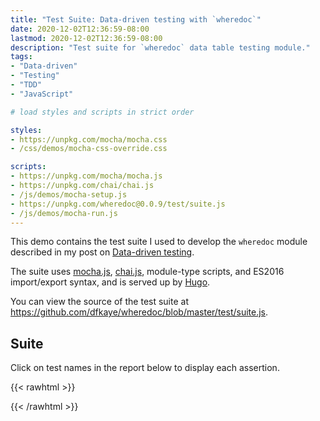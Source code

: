 ```yaml
---
title: "Test Suite: Data-driven testing with `wheredoc`"
date: 2020-12-02T12:36:59-08:00
lastmod: 2020-12-02T12:36:59-08:00
description: "Test suite for `wheredoc` data table testing module."
tags:
- "Data-driven"
- "Testing"
- "TDD"
- "JavaScript"

# load styles and scripts in strict order

styles: 
- https://unpkg.com/mocha/mocha.css
- /css/demos/mocha-css-override.css

scripts: 
- https://unpkg.com/mocha/mocha.js
- https://unpkg.com/chai/chai.js
- /js/demos/mocha-setup.js
- https://unpkg.com/wheredoc@0.0.9/test/suite.js
- /js/demos/mocha-run.js
---
```


This demo contains the test suite I used to develop the `wheredoc` module described in my post on [Data-driven testing](/posts/2020/12/02/data-driven-testing-with-wheredoc/).

The suite uses [mocha.js](https://mochajs.org/), [chai.js](https://www.chaijs.com/), module-type scripts, and ES2016 import/export syntax, and is served up by [Hugo](https://gohugo.io).

You can view the source of the test suite at https://github.com/dfkaye/wheredoc/blob/master/test/suite.js.

## Suite

Click on test names in the report below to display each assertion.

{{< rawhtml >}}
<div id="fixture"></div>
<div id="mocha"></div>
{{< /rawhtml >}}
